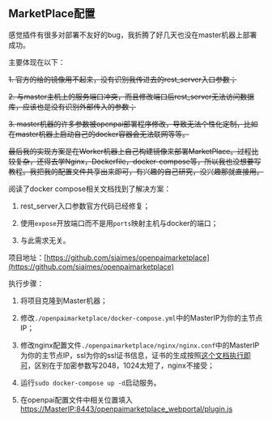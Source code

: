 ## MarketPlace配置

感觉插件有很多对部署不友好的bug，我折腾了好几天也没在master机器上部署成功。

主要体现在以下：

~~1. 官方的给的镜像用不起来，没有识别我传进去的rest_server入口参数；~~

~~2. 与master主机上的服务端口冲突，而且修改端口后rest_server无法访问数据库，应该也是没有识别外部传入的参数；~~

~~3. master机器的许多参数被openpai部署程序修改，导致无法个性化定制，比如在master机器上启动自己的docker容器会无法联网等等。~~

~~最后我的实现方案是在Worker机器上自己构建镜像来部署MarketPlace。过程比较复杂，还得去学Nginx，Dockerfile，docker-compose等，所以我也没想要写教程。我把我的配置文件共享出来即可，有兴趣的自己研究，没兴趣那就直接用。~~

阅读了docker compose相关文档找到了解决方案：

1. rest_server入口参数官方代码已经修复；

2. 使用`expose`开放端口而不是用`ports`映射主机与docker的端口；

3. 与此需求无关。

项目地址：[https://github.com/siaimes/openpaimarketplace](https://github.com/siaimes/openpaimarketplace)

执行步骤：

1. 将项目克隆到Master机器；

2. 修改`./openpaimarketplace/docker-compose.yml`中的MasterIP为你的主节点IP；

3. 修改nginx配置文件`./openpaimarketplace/nginx/nginx.conf`中的MasterIP为你的主节点IP，ssl为你的ssl证书信息，证书的生成按照[这个文档执行即可](https://github.com/microsoft/pai/blob/master/docs_zh_CN/manual/cluster-admin/basic-management-operations.md#%E5%A6%82%E4%BD%95%E8%AE%BE%E7%BD%AEhttps%E8%AE%BF%E9%97%AE)，区别在于加密参数写2048，1024太短了，nginx不接受；

5. 运行`sudo docker-compose up -d`启动服务。

6. 在openpai配置文件中相关位置填入[https://MasterIP:8443/openpaimarketplace_webportal/plugin.js](https://MasterIP:8443/openpaimarketplace_webportal/plugin.js)
